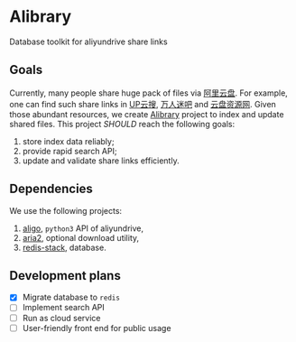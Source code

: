 # Alibrary

Database toolkit for aliyundrive share links

## Goals

Currently, many people share huge pack of files via [阿里云盘](https://www.aliyundrive.com/).
For example, one can find such share links in [UP云搜](https://www.upyunso.com/), [万人迷吧](https://wanrenmi8.com/cn/index.html) and [云盘资源网](https://www.yunpanziyuan.com/).
Given those abundant resources, we create [Alibrary](https://github.com/JingMatrix/Alibrary) project to index and update shared files.
This project _SHOULD_ reach the following goals:
1. store index data reliably;
2. provide rapid search API;
3. update and validate share links efficiently.

## Dependencies

We use the following projects:
1. [aligo](https://github.com/foyoux/aligo), `python3` API of aliyundrive,
2. [aria2](https://github.com/aria2/aria2), optional download utility,
3. [redis-stack](https://redis.io/download/), database.

## Development plans

- [x] Migrate database to `redis`
- [ ] Implement search API
- [ ] Run as cloud service
- [ ] User-friendly front end for public usage
